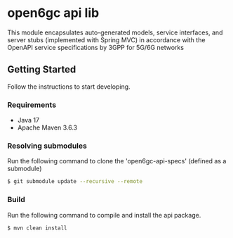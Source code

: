 # open6gc api lib

This module encapsulates auto-generated models, service interfaces, and server stubs (implemented with Spring MVC) in accordance with the OpenAPI service specifications by 3GPP for 5G/6G networks

## Getting Started

Follow the instructions to start developing.

### **Requirements**

* Java 17
* Apache Maven 3.6.3

### **Resolving submodules** 

Run the following command to clone the 'open6gc-api-specs' (defined as a submodule)

```bash
$ git submodule update --recursive --remote
```

### **Build** 

Run the following command to compile and install the api package.

```bash
$ mvn clean install
```
